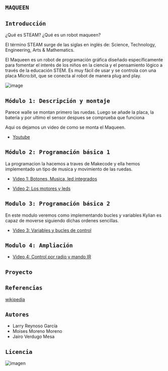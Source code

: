 ## `MAQUEEN`

## `Introducción`

¿Qué es STEAM? ¿Qué es un robot maqueen?

El término STEAM surge de las siglas en inglés de:  Science, Technology, Engineering, Arts & Mathematics. 

El Maqueen es un robot de programación gráfica diseñado específicamente para fomentar el interés de los niños en la ciencia y el pensamiento lógico a través de la educación STEM. Es muy fácil de usar y se controla con una placa Micro:bit, que se conecta al robot de manera plug and play.

![image](https://user-images.githubusercontent.com/114906861/207549887-94778db5-a944-472f-a246-a8ba89084a9c.jpeg)

## `Módulo 1: Descripción y montaje`

Parece walle se montan primero las ruedas. Luego se añade la placa, la bateria y por ultimo el sensor despues se comprueba que funciona

Aqui os dejamos un video de como se monta el Maqueen. 
 
- [Youtube](https://youtube.com/shorts/zPs_96zYY-Q)

## `Módulo 2: Programación básica 1`

La programacion la hacemos a traves de Makecode y ella hemos implementado un tipo de musica y movimiento de las ruedas.

- [Video 1: Botones, Musica, led integrados](ejemplo1/ejemplo1.md)

- [Video 2: Los motores y leds](extension/extension.md)

## `Modulo 3: Programación básica 2`
 
 En este modulo veremos como implementando bucles y variables Kylian es capaz de moverse siguiendo dichas ordenes sencillas.
 
-  [Video 3: Variables y bucles de control](variables/variables.md)


## `Modulo 4: Ampliación` 

- [Video 4: Control por radio y mando IR](control/control.md)





## `Proyecto`


## `Referencias` 

[wikipedia](https://es.wikipedia.org/wiki/Wikipedia:Portada)

## `Autores`

- Larry Reynoso García 
- Moises Moreno Moreno
- Jairo Verdugo Mesa

## `Licencia`
![imagen](https://user-images.githubusercontent.com/114906861/207535126-738a0f71-fb66-4c4b-97e7-09cc6c79f1df.PNG)
